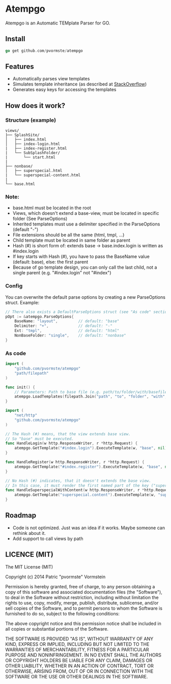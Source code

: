 Atempgo
==============

Atempgo is an Automatic TEMplate Parser for GO. 

## Install

```go
go get github.com/pvormste/atempgo
```
 
 
## Features

 * Automatically parses view templates
 * Simulates template inheritance (as described at [StackOverflow](http://stackoverflow.com/questions/11467731/is-it-possible-to-have-nested-templates-in-go-using-the-standard-library-googl))
 * Generates easy keys for accessing the templates

## How does it work?

### Structure (example)
```
views/
├── SplashSite/
│   ├── index.html
│   ├── index-login.html
|   ├── index-register.html
|   └── SubSplashFolder/
|       └── start.html
|
├── nonbase/
│   ├── superspecial.html
|   └── superspecial-content.html
|
└── base.html
```

### Note:

  * base.html must be located in the root
  * Views, which doesn't extend a base-view, must be located in specific folder (See ParseOptions)
  * Inherited templates must use a delimiter specified in the ParseOptions (default "-")
  * File extensions  should be all the same (html, tmpl, ...)
  * Child template must be located in same folder as parent
  * Hash (#) is short form of: extends base -> base.index.login is written as #index.login
  * If key starts with Hash (#), you have to pass the BaseName value (default: base), else: the first parent
  * Because of go template design, you can only call the last child, not a single parent (e.g. "#index.login" not "#index")

### Config

You can overwrite the default parse options by creating a new ParseOptions struct. Example:

```go
// There also exists a DefaultParseOptions struct (see "As code" section below)
pOpt := &atempgo.ParseOptions{
	BaseName: "layout",			// default: "base"
	Delimiter: "+",				// default: "-"
    Ext: "tmpl",				// default: "html"
    NonBaseFolder: "single",	// default: "nonbase"
}
```
  
### As code

```go
import (
	"github.com/pvormste/atempgo"
    "path/filepath"
)

func init() {
	// Parameters: Path to base file (e.g. path/to/folder/with/basefile), parse options (e.g. DefaultParseOptions)
	atempgo.LoadTemplates(filepath.Join("path", "to", "folder", "with", "basefile"), atempgo.DefaultParseOptions)
}
```

```go
import (
	"net/http"
	"github.com/pvormste/atempgo"
)

// The Hash (#) means, that the view extends base view.
// So "base" must be executed. 
func HandleLogin(w http.ResponseWriter, r *http.Request) {
	atempgo.GetTemplate("#index.login").ExecuteTemplate(w, "base", nil)
}

func HandleRegister(w http.ResponseWriter, r *http.Request) {
	atempgo.GetTemplate("#index.register").ExecuteTemplate(w, "base", nil)
}

// No Hash (#) indicates, that it doesn't extends the base view.
// In this case, it must render the first named part of the key ("superspecial").
func HandleSuperspecialWithContent(w http.ResponseWriter, r *http.Request) {
	atempgo.GetTemplate("superspecial.content").ExecuteTemplate(w, "superspecial", nil)
}
```

## Roadmap

  * Code is not optimized. Just was an idea if it works. Maybe someone can rethink about it.
  * Add support to call views by path

## LICENCE (MIT)

The MIT License (MIT)

Copyright (c) 2014 Patric "pvormste" Vormstein

Permission is hereby granted, free of charge, to any person obtaining a copy
of this software and associated documentation files (the "Software"), to deal
in the Software without restriction, including without limitation the rights
to use, copy, modify, merge, publish, distribute, sublicense, and/or sell
copies of the Software, and to permit persons to whom the Software is
furnished to do so, subject to the following conditions:

The above copyright notice and this permission notice shall be included in all
copies or substantial portions of the Software.

THE SOFTWARE IS PROVIDED "AS IS", WITHOUT WARRANTY OF ANY KIND, EXPRESS OR
IMPLIED, INCLUDING BUT NOT LIMITED TO THE WARRANTIES OF MERCHANTABILITY,
FITNESS FOR A PARTICULAR PURPOSE AND NONINFRINGEMENT. IN NO EVENT SHALL THE
AUTHORS OR COPYRIGHT HOLDERS BE LIABLE FOR ANY CLAIM, DAMAGES OR OTHER
LIABILITY, WHETHER IN AN ACTION OF CONTRACT, TORT OR OTHERWISE, ARISING FROM,
OUT OF OR IN CONNECTION WITH THE SOFTWARE OR THE USE OR OTHER DEALINGS IN THE
SOFTWARE.